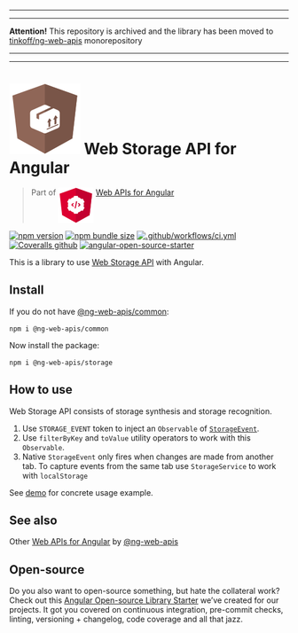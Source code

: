 ___
___
**Attention!** This repository is archived and the library has been moved to [tinkoff/ng-web-apis](https://github.com/Tinkoff/ng-web-apis) monorepository
___
___
# ![ng-web-apis logo](projects/demo/src/assets/logo.svg) Web Storage API for Angular

> Part of <img src="projects/demo/src/assets/web-api.svg" align="top"> [Web APIs for Angular](https://ng-web-apis.github.io/)

[![npm version](https://img.shields.io/npm/v/@ng-web-apis/storage.svg)](https://npmjs.com/package/@ng-web-apis/storage)
[![npm bundle size](https://img.shields.io/bundlephobia/minzip/@ng-web-apis/storage)](https://bundlephobia.com/result?p=@ng-web-apis/storage)
[![.github/workflows/ci.yml](https://github.com/ng-web-apis/storage/actions/workflows/ci.yml/badge.svg?branch=master)](https://github.com/ng-web-apis/storage/actions/workflows/ci.yml)
[![Coveralls github](https://img.shields.io/coveralls/github/ng-web-apis/storage)](https://coveralls.io/github/ng-web-apis/storage?branch=master)
[![angular-open-source-starter](https://img.shields.io/badge/made%20with-angular--open--source--starter-d81676?logo=angular)](https://github.com/TinkoffCreditSystems/angular-open-source-starter)

This is a library to use
[Web Storage API](https://developer.mozilla.org/en-US/docs/Web/API/Web_Storage_API)
with Angular.

## Install

If you do not have [@ng-web-apis/common](https://github.com/ng-web-apis/common):

```
npm i @ng-web-apis/common
```

Now install the package:

```
npm i @ng-web-apis/storage
```

## How to use

Web Storage API consists of storage synthesis and storage recognition.

1. Use `STORAGE_EVENT` token to inject an `Observable` of [`StorageEvent`](https://developer.mozilla.org/en-US/docs/Web/API/StorageEvent).
2. Use `filterByKey` and `toValue` utility operators to work with this `Observable`.
3. Native `StorageEvent` only fires when changes are made from another tab. To capture
   events from the same tab use `StorageService` to work with `localStorage`

See [demo](https://ng-web-apis.github.io/storage) for concrete usage example.

## See also

Other [Web APIs for Angular](https://ng-web-apis.github.io/) by [@ng-web-apis](https://github.com/ng-web-apis)

## Open-source

Do you also want to open-source something, but hate the collateral work?
Check out this [Angular Open-source Library Starter](https://github.com/TinkoffCreditSystems/angular-open-source-starter)
we’ve created for our projects. It got you covered on continuous integration,
pre-commit checks, linting, versioning + changelog, code coverage and all that jazz.
